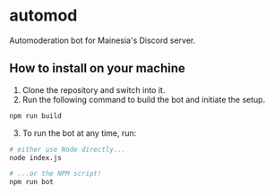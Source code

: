 # automod
Automoderation bot for Mainesia's Discord server.

## How to install on your machine
1. Clone the repository and switch into it.
2. Run the following command to build the bot and initiate the setup.
```sh
npm run build
```
3. To run the bot at any time, run:
```sh
# either use Node directly...
node index.js

# ...or the NPM script!
npm run bot
```
